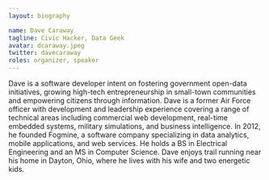 ```yaml
---
layout: biography

name: Dave Caraway
tagline: Civic Hacker, Data Geek
avatar: dcaraway.jpeg
twitter: davecaraway
roles: organizer, speaker
---
```

Dave is a software developer intent on fostering government open-data initiatives, growing high-tech entrepreneurship in small-town communities and empowering citizens through information.  Dave is a former Air Force officer with development and leadership experience covering a range of technical areas including commercial web development, real-time embedded systems, military simulations, and business intelligence.  In 2012, he founded Fogmine, a software company specializing in data analytics, mobile applications, and web services.  He holds a BS in Electrical Engineering and an MS in Computer Science.  Dave enjoys trail running near his home in Dayton, Ohio, where he lives with his wife and two energetic kids.